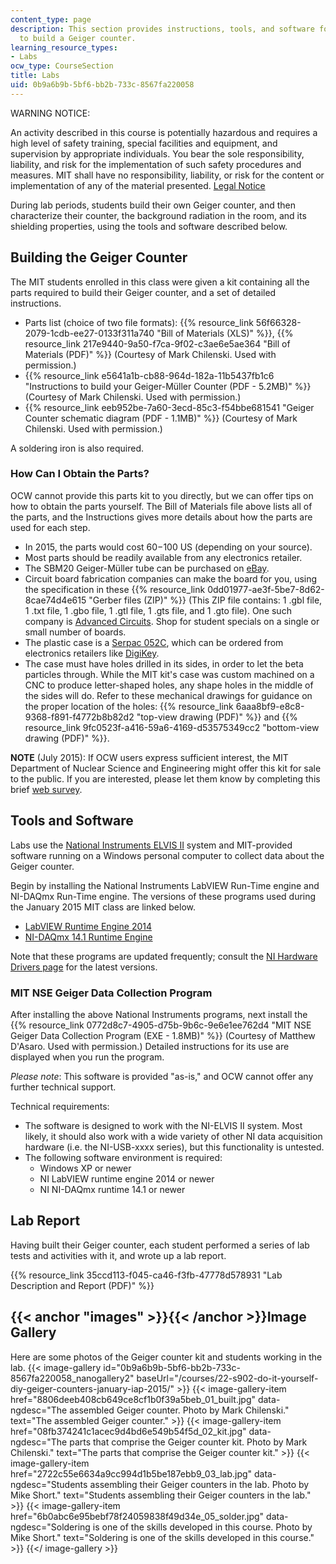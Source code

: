 ```yaml
---
content_type: page
description: This section provides instructions, tools, and software for a lab assignment
  to build a Geiger counter.
learning_resource_types:
- Labs
ocw_type: CourseSection
title: Labs
uid: 0b9a6b9b-5bf6-bb2b-733c-8567fa220058
---
```


WARNING NOTICE:

An activity described in this course is potentially hazardous and requires a high level of safety training, special facilities and equipment, and supervision by appropriate individuals. You bear the sole responsibility, liability, and risk for the implementation of such safety procedures and measures. MIT shall have no responsibility, liability, or risk for the content or implementation of any of the material presented. [Legal Notice](/terms/)

During lab periods, students build their own Geiger counter, and then characterize their counter, the background radiation in the room, and its shielding properties, using the tools and software described below.

Building the Geiger Counter
---------------------------

The MIT students enrolled in this class were given a kit containing all the parts required to build their Geiger counter, and a set of detailed instructions. 

*   Parts list (choice of two file formats): {{% resource_link 56f66328-2079-1cdb-ee27-0133f311a740 "Bill of Materials (XLS)" %}}, {{% resource_link 217e9440-9a50-f7ca-9f02-c3ae6e5ae364 "Bill of Materials (PDF)" %}} (Courtesy of Mark Chilenski. Used with permission.)
*   {{% resource_link e5641a1b-cb88-964d-182a-11b5437fb1c6 "Instructions to build your Geiger-Müller Counter (PDF - 5.2MB)" %}} (Courtesy of Mark Chilenski. Used with permission.)
*   {{% resource_link eeb952be-7a60-3ecd-85c3-f54bbe681541 "Geiger Counter schematic diagram (PDF - 1.1MB)" %}} (Courtesy of Mark Chilenski. Used with permission.)

A soldering iron is also required.

### How Can I Obtain the Parts?

OCW cannot provide this parts kit to you directly, but we can offer tips on how to obtain the parts yourself. The Bill of Materials file above lists all of the parts, and the Instructions gives more details about how the parts are used for each step.

*   In 2015, the parts would cost $60-$100 US (depending on your source).
*   Most parts should be readily available from any electronics retailer.
*   The SBM20 Geiger-Müller tube can be purchased on [eBay](http://www.ebay.com).
*   Circuit board fabrication companies can make the board for you, using the specification in these {{% resource_link 0dd01977-ae3f-5be7-8d62-8cae74d4e615 "Gerber files (ZIP)" %}} (This ZIP file contains: 1 .gbl file, 1 .txt file, 1 .gbo file, 1 .gtl file, 1 .gts file, and 1 .gto file). One such company is [Advanced Circuits](http://www.4pcb.com/). Shop for student specials on a single or small number of boards. 
*   The plastic case is a [Serpac 052C](http://www.serpac.com/052c.aspx), which can be ordered from electronics retailers like [DigiKey](http://www.digikey.com/product-detail/en/052C,BK/SR052-CB-ND/2206037).
*   The case must have holes drilled in its sides, in order to let the beta particles through. While the MIT kit's case was custom machined on a CNC to produce letter-shaped holes, any shape holes in the middle of the sides will do. Refer to these mechanical drawings for guidance on the proper location of the holes: {{% resource_link 6aaa8bf9-e8c8-9368-f891-f4772b8b82d2 "top-view drawing (PDF)" %}} and {{% resource_link 9fc0523f-a416-59a6-4169-d53575349cc2 "bottom-view drawing (PDF)" %}}.

**NOTE** (July 2015): If OCW users express sufficient interest, the MIT Department of Nuclear Science and Engineering might offer this kit for sale to the public. If you are interested, please let them know by completing this brief [web survey](https://survey.zohopublic.com/zs/JIiBBQ).

Tools and Software
------------------

Labs use the [National Instruments ELVIS II](http://sine.ni.com/nips/cds/view/p/lang/en/nid/205425) system and MIT-provided software running on a Windows personal computer to collect data about the Geiger counter.

Begin by installing the National Instruments LabVIEW Run-Time engine and NI-DAQmx Run-Time engine. The versions of these programs used during the January 2015 MIT class are linked below.

*   [LabVIEW Runtime Engine 2014](http://www.ni.com/download/labview-run-time-engine-2014/4887/en/)
*   [NI-DAQmx 14.1 Runtime Engine](http://www.ni.com/download/ni-daqmx-run-time-engine-14.1/4954/en/)

Note that these programs are updated frequently; consult the [NI Hardware Drivers page](http://www.ni.com/downloads/ni-drivers/) for the latest versions.

### MIT NSE Geiger Data Collection Program

After installing the above National Instruments programs, next install the {{% resource_link 0772d8c7-4905-d75b-9b6c-9e6e1ee762d4 "MIT NSE Geiger Data Collection Program (EXE - 1.8MB)" %}} (Courtesy of Matthew D'Asaro. Used with permission.) Detailed instructions for its use are displayed when you run the program.

_Please note_: This software is provided "as-is," and OCW cannot offer any further technical support.

Technical requirements:

*   The software is designed to work with the NI-ELVIS II system. Most likely, it should also work with a wide variety of other NI data acquisition hardware (i.e. the NI-USB-xxxx series), but this functionality is untested.
*   The following software environment is required:
    *   Windows XP or newer
    *   NI LabVIEW runtime engine 2014 or newer
    *   NI NI-DAQmx runtime 14.1 or newer

Lab Report
----------

Having built their Geiger counter, each student performed a series of lab tests and activities with it, and wrote up a lab report.

{{% resource_link 35ccd113-f045-ca46-f3fb-47778d578931 "Lab Description and Report (PDF)" %}}

{{< anchor "images" >}}{{< /anchor >}}Image Gallery
---------------------------------------------------

Here are some photos of the Geiger counter kit and students working in the lab.
{{< image-gallery id="0b9a6b9b-5bf6-bb2b-733c-8567fa220058_nanogallery2" baseUrl="/courses/22-s902-do-it-yourself-diy-geiger-counters-january-iap-2015/" >}}
{{< image-gallery-item href="8806deeb408cb649ce8cf1b0f39a5beb_01_built.jpg" data-ngdesc="The assembled Geiger counter. Photo by Mark Chilenski." text="The assembled Geiger counter." >}}
{{< image-gallery-item href="08fb374241c1acec9d4bd6e549b54f5d_02_kit.jpg" data-ngdesc="The parts that comprise the Geiger counter kit. Photo by Mark Chilenski." text="The parts that comprise the Geiger counter kit." >}}
{{< image-gallery-item href="2722c55e6634a9cc994d1b5be187ebb9_03_lab.jpg" data-ngdesc="Students assembling their Geiger counters in the lab. Photo by Mike Short." text="Students assembling their Geiger counters in the lab." >}}
{{< image-gallery-item href="6b0abc6e95bebf78f24059838f49d34e_05_solder.jpg" data-ngdesc="Soldering is one of the skills developed in this course. Photo by Mike Short." text="Soldering is one of the skills developed in this course." >}}
{{</ image-gallery >}}